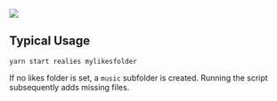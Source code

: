 ![](https://i.snipboard.io/ZfMQL5.jpg)

## Typical Usage

```
yarn start realies mylikesfolder
```
If no likes folder is set, a `music` subfolder is created. Running the script subsequently adds missing files.
